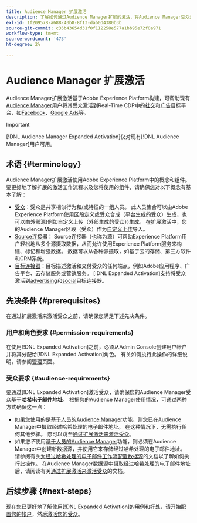 ```yaml
---
title: Audience Manager 扩展激活
description: 了解如何通过Audience Manager扩展的激活，将Audience Manager受众激活到社交和广告目标。
exl-id: 1f209578-a688-40b8-8f13-dab0d4380b3b
source-git-commit: c35b43654d31f0f112258e577a1bb95e72f0a971
workflow-type: tm+mt
source-wordcount: '473'
ht-degree: 2%

---
```


# Audience Manager 扩展激活

Audience Manager扩展激活基于Adobe Experience Platform构建，可帮助现有[Audience Manager](https://experienceleague.adobe.com/en/docs/audience-manager/user-guide/aam-home)用户将其受众激活到Real-Time CDP中的[社交](../destinations/catalog/social/overview.md)和[广告](../destinations/catalog/advertising/overview.md)目标平台，如[Facebook](../destinations/catalog/social/facebook.md)、[Google Ads](../destinations/catalog/advertising/google-ads-destination.md)等。

>[!IMPORTANT]
>
>[!DNL Audience Manager Expanded Activation]仅对现有[!DNL Audience Manager]用户可用。

## 术语 {#terminology}

Audience Manager扩展激活使用Adobe Experience Platform中的概念和组件。 要更好地了解扩展的激活工作流程以及您将使用的组件，请确保您对以下概念有基本了解：

* [受众](../segmentation/ui/overview.md)：受众是共享相似行为和/或特征的一组人员。 此人员集合可以由Adobe Experience Platform使用区段定义或受众合成（平台生成的受众）生成，也可以由外部源(例如自定义上传（外部生成的受众）)生成。 在扩展激活中，您的Audience Manager区段（受众）作为[自定义上传](../segmentation/ui/audience-portal.md#import-audience)导入。
* [Source连接器](../sources/home.md)： Source连接器（也称为源）可帮助Experience Platform用户轻松地从多个源摄取数据，从而允许使用Experience Platform服务来构建、标记和增强数据。 数据可以从各种源摄取，如基于云的存储、第三方软件和CRM系统。
* [目标连接器](../destinations/home.md)：目标描述激活和交付受众的任何端点，例如Adobe应用程序、广告平台、云存储服务或营销服务。 [!DNL Expanded Activation]支持将受众激活到[advertising](../destinations/catalog/advertising/overview.md)和[social](../destinations/catalog/social/overview.md)目标连接器。

## 先决条件 {#prerequisites}

在通过扩展激活来激活受众之前，请确保您满足下述先决条件。

### 用户和角色要求 {#permission-requirements}

在使用[!DNL Expanded Activation]之前，必须从Admin Console创建用户帐户并将其分配给[!DNL Expanded Activation]角色。 有关如何执行此操作的详细说明，请参阅[管理](administration.md)页面。

### 受众要求 {#audience-requirements}

要通过[!DNL Expanded Activation]激活受众，请确保您的Audience Manager受众基于&#x200B;**哈希电子邮件地址**。 根据您的Audience Manager使用情况，可通过两种方式确保这一点：

* 如果您使用的是[基于人员的Audience Manager](https://experienceleague.adobe.com/en/docs/audience-manager/user-guide/features/destinations/people-based/people-based-destinations-overview)功能，则您已在Audience Manager中摄取经过哈希处理的电子邮件地址。 在这种情况下，无需执行任何其他步骤。 您可以跳至[通过扩展激活来激活受众](activate-audiences.md)。
* 如果您&#x200B;_不_&#x200B;使用[基于人员的Audience Manager](https://experienceleague.adobe.com/en/docs/audience-manager/user-guide/features/destinations/people-based/people-based-destinations-overview)功能，则必须在Audience Manager中创建新数据源，并使用它来存储经过哈希处理的电子邮件地址。 请参阅有关[为经过哈希处理的电子邮件工作流配置数据源](https://experienceleague.adobe.com/en/docs/audience-manager/user-guide/features/data-sources/create-data-source-hashed-emails)的文档以了解如何执行此操作。 在Audience Manager数据源中摄取经过哈希处理的电子邮件地址后，请阅读有关[通过扩展激活来激活受众](activate-audiences.md)的文档。

## 后续步骤 {#next-steps}

现在您已更好地了解使用[!DNL Expanded Activation]的用例和好处，请开始[配置您的帐户](administration.md)，然后[激活您的受众](activate-audiences.md)。
